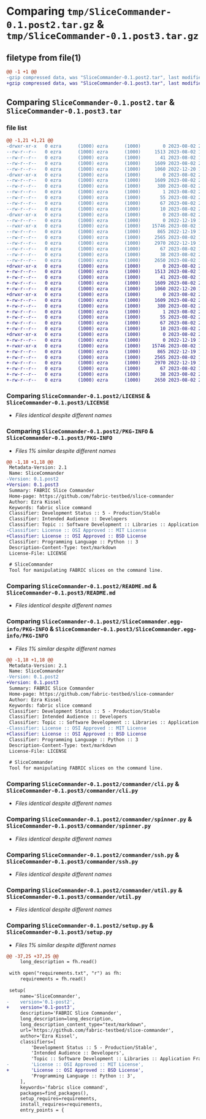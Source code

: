 # Comparing `tmp/SliceCommander-0.1.post2.tar.gz` & `tmp/SliceCommander-0.1.post3.tar.gz`

## filetype from file(1)

```diff
@@ -1 +1 @@
-gzip compressed data, was "SliceCommander-0.1.post2.tar", last modified: Wed Aug  2 20:00:04 2023, max compression
+gzip compressed data, was "SliceCommander-0.1.post3.tar", last modified: Wed Aug  2 20:02:44 2023, max compression
```

## Comparing `SliceCommander-0.1.post2.tar` & `SliceCommander-0.1.post3.tar`

### file list

```diff
@@ -1,21 +1,21 @@
-drwxr-xr-x   0 ezra      (1000) ezra      (1000)        0 2023-08-02 20:00:04.577834 SliceCommander-0.1.post2/
--rw-r--r--   0 ezra      (1000) ezra      (1000)     1513 2023-08-02 19:58:53.000000 SliceCommander-0.1.post2/LICENSE
--rw-r--r--   0 ezra      (1000) ezra      (1000)       41 2023-08-02 19:58:57.000000 SliceCommander-0.1.post2/MANIFEST.in
--rw-r--r--   0 ezra      (1000) ezra      (1000)     1609 2023-08-02 20:00:04.577834 SliceCommander-0.1.post2/PKG-INFO
--rw-r--r--   0 ezra      (1000) ezra      (1000)     1060 2022-12-20 19:23:00.000000 SliceCommander-0.1.post2/README.md
-drwxr-xr-x   0 ezra      (1000) ezra      (1000)        0 2023-08-02 20:00:04.577834 SliceCommander-0.1.post2/SliceCommander.egg-info/
--rw-r--r--   0 ezra      (1000) ezra      (1000)     1609 2023-08-02 20:00:04.000000 SliceCommander-0.1.post2/SliceCommander.egg-info/PKG-INFO
--rw-r--r--   0 ezra      (1000) ezra      (1000)      380 2023-08-02 20:00:04.000000 SliceCommander-0.1.post2/SliceCommander.egg-info/SOURCES.txt
--rw-r--r--   0 ezra      (1000) ezra      (1000)        1 2023-08-02 20:00:04.000000 SliceCommander-0.1.post2/SliceCommander.egg-info/dependency_links.txt
--rw-r--r--   0 ezra      (1000) ezra      (1000)       55 2023-08-02 20:00:04.000000 SliceCommander-0.1.post2/SliceCommander.egg-info/entry_points.txt
--rw-r--r--   0 ezra      (1000) ezra      (1000)       67 2023-08-02 20:00:04.000000 SliceCommander-0.1.post2/SliceCommander.egg-info/requires.txt
--rw-r--r--   0 ezra      (1000) ezra      (1000)       10 2023-08-02 20:00:04.000000 SliceCommander-0.1.post2/SliceCommander.egg-info/top_level.txt
-drwxr-xr-x   0 ezra      (1000) ezra      (1000)        0 2023-08-02 20:00:04.577834 SliceCommander-0.1.post2/commander/
--rw-r--r--   0 ezra      (1000) ezra      (1000)        0 2022-12-19 19:11:09.000000 SliceCommander-0.1.post2/commander/__init__.py
--rwxr-xr-x   0 ezra      (1000) ezra      (1000)    15746 2023-08-02 19:42:52.000000 SliceCommander-0.1.post2/commander/cli.py
--rw-r--r--   0 ezra      (1000) ezra      (1000)      865 2022-12-19 19:11:09.000000 SliceCommander-0.1.post2/commander/spinner.py
--rw-r--r--   0 ezra      (1000) ezra      (1000)     2565 2023-08-02 17:06:40.000000 SliceCommander-0.1.post2/commander/ssh.py
--rw-r--r--   0 ezra      (1000) ezra      (1000)     2970 2022-12-19 19:11:09.000000 SliceCommander-0.1.post2/commander/util.py
--rw-r--r--   0 ezra      (1000) ezra      (1000)       67 2023-08-02 19:54:26.000000 SliceCommander-0.1.post2/requirements.txt
--rw-r--r--   0 ezra      (1000) ezra      (1000)       38 2023-08-02 20:00:04.577834 SliceCommander-0.1.post2/setup.cfg
--rw-r--r--   0 ezra      (1000) ezra      (1000)     2650 2023-08-02 19:56:14.000000 SliceCommander-0.1.post2/setup.py
+drwxr-xr-x   0 ezra      (1000) ezra      (1000)        0 2023-08-02 20:02:44.853000 SliceCommander-0.1.post3/
+-rw-r--r--   0 ezra      (1000) ezra      (1000)     1513 2023-08-02 19:58:53.000000 SliceCommander-0.1.post3/LICENSE
+-rw-r--r--   0 ezra      (1000) ezra      (1000)       41 2023-08-02 19:58:57.000000 SliceCommander-0.1.post3/MANIFEST.in
+-rw-r--r--   0 ezra      (1000) ezra      (1000)     1609 2023-08-02 20:02:44.853000 SliceCommander-0.1.post3/PKG-INFO
+-rw-r--r--   0 ezra      (1000) ezra      (1000)     1060 2022-12-20 19:23:00.000000 SliceCommander-0.1.post3/README.md
+drwxr-xr-x   0 ezra      (1000) ezra      (1000)        0 2023-08-02 20:02:44.853000 SliceCommander-0.1.post3/SliceCommander.egg-info/
+-rw-r--r--   0 ezra      (1000) ezra      (1000)     1609 2023-08-02 20:02:44.000000 SliceCommander-0.1.post3/SliceCommander.egg-info/PKG-INFO
+-rw-r--r--   0 ezra      (1000) ezra      (1000)      380 2023-08-02 20:02:44.000000 SliceCommander-0.1.post3/SliceCommander.egg-info/SOURCES.txt
+-rw-r--r--   0 ezra      (1000) ezra      (1000)        1 2023-08-02 20:02:44.000000 SliceCommander-0.1.post3/SliceCommander.egg-info/dependency_links.txt
+-rw-r--r--   0 ezra      (1000) ezra      (1000)       55 2023-08-02 20:02:44.000000 SliceCommander-0.1.post3/SliceCommander.egg-info/entry_points.txt
+-rw-r--r--   0 ezra      (1000) ezra      (1000)       67 2023-08-02 20:02:44.000000 SliceCommander-0.1.post3/SliceCommander.egg-info/requires.txt
+-rw-r--r--   0 ezra      (1000) ezra      (1000)       10 2023-08-02 20:02:44.000000 SliceCommander-0.1.post3/SliceCommander.egg-info/top_level.txt
+drwxr-xr-x   0 ezra      (1000) ezra      (1000)        0 2023-08-02 20:02:44.853000 SliceCommander-0.1.post3/commander/
+-rw-r--r--   0 ezra      (1000) ezra      (1000)        0 2022-12-19 19:11:09.000000 SliceCommander-0.1.post3/commander/__init__.py
+-rwxr-xr-x   0 ezra      (1000) ezra      (1000)    15746 2023-08-02 19:42:52.000000 SliceCommander-0.1.post3/commander/cli.py
+-rw-r--r--   0 ezra      (1000) ezra      (1000)      865 2022-12-19 19:11:09.000000 SliceCommander-0.1.post3/commander/spinner.py
+-rw-r--r--   0 ezra      (1000) ezra      (1000)     2565 2023-08-02 17:06:40.000000 SliceCommander-0.1.post3/commander/ssh.py
+-rw-r--r--   0 ezra      (1000) ezra      (1000)     2970 2022-12-19 19:11:09.000000 SliceCommander-0.1.post3/commander/util.py
+-rw-r--r--   0 ezra      (1000) ezra      (1000)       67 2023-08-02 19:54:26.000000 SliceCommander-0.1.post3/requirements.txt
+-rw-r--r--   0 ezra      (1000) ezra      (1000)       38 2023-08-02 20:02:44.853000 SliceCommander-0.1.post3/setup.cfg
+-rw-r--r--   0 ezra      (1000) ezra      (1000)     2650 2023-08-02 20:02:09.000000 SliceCommander-0.1.post3/setup.py
```

### Comparing `SliceCommander-0.1.post2/LICENSE` & `SliceCommander-0.1.post3/LICENSE`

 * *Files identical despite different names*

### Comparing `SliceCommander-0.1.post2/PKG-INFO` & `SliceCommander-0.1.post3/PKG-INFO`

 * *Files 1% similar despite different names*

```diff
@@ -1,18 +1,18 @@
 Metadata-Version: 2.1
 Name: SliceCommander
-Version: 0.1.post2
+Version: 0.1.post3
 Summary: FABRIC Slice Commander
 Home-page: https://github.com/fabric-testbed/slice-commander
 Author: Ezra Kissel
 Keywords: fabric slice command
 Classifier: Development Status :: 5 - Production/Stable
 Classifier: Intended Audience :: Developers
 Classifier: Topic :: Software Development :: Libraries :: Application Frameworks
-Classifier: License :: OSI Approved :: MIT License
+Classifier: License :: OSI Approved :: BSD License
 Classifier: Programming Language :: Python :: 3
 Description-Content-Type: text/markdown
 License-File: LICENSE
 
 # SliceCommander
 Tool for manipulating FABRIC slices on the command line.
```

### Comparing `SliceCommander-0.1.post2/README.md` & `SliceCommander-0.1.post3/README.md`

 * *Files identical despite different names*

### Comparing `SliceCommander-0.1.post2/SliceCommander.egg-info/PKG-INFO` & `SliceCommander-0.1.post3/SliceCommander.egg-info/PKG-INFO`

 * *Files 1% similar despite different names*

```diff
@@ -1,18 +1,18 @@
 Metadata-Version: 2.1
 Name: SliceCommander
-Version: 0.1.post2
+Version: 0.1.post3
 Summary: FABRIC Slice Commander
 Home-page: https://github.com/fabric-testbed/slice-commander
 Author: Ezra Kissel
 Keywords: fabric slice command
 Classifier: Development Status :: 5 - Production/Stable
 Classifier: Intended Audience :: Developers
 Classifier: Topic :: Software Development :: Libraries :: Application Frameworks
-Classifier: License :: OSI Approved :: MIT License
+Classifier: License :: OSI Approved :: BSD License
 Classifier: Programming Language :: Python :: 3
 Description-Content-Type: text/markdown
 License-File: LICENSE
 
 # SliceCommander
 Tool for manipulating FABRIC slices on the command line.
```

### Comparing `SliceCommander-0.1.post2/commander/cli.py` & `SliceCommander-0.1.post3/commander/cli.py`

 * *Files identical despite different names*

### Comparing `SliceCommander-0.1.post2/commander/spinner.py` & `SliceCommander-0.1.post3/commander/spinner.py`

 * *Files identical despite different names*

### Comparing `SliceCommander-0.1.post2/commander/ssh.py` & `SliceCommander-0.1.post3/commander/ssh.py`

 * *Files identical despite different names*

### Comparing `SliceCommander-0.1.post2/commander/util.py` & `SliceCommander-0.1.post3/commander/util.py`

 * *Files identical despite different names*

### Comparing `SliceCommander-0.1.post2/setup.py` & `SliceCommander-0.1.post3/setup.py`

 * *Files 1% similar despite different names*

```diff
@@ -37,25 +37,25 @@
     long_description = fh.read()
 
 with open("requirements.txt", "r") as fh:
     requirements = fh.read()
 
 setup(
     name='SliceCommander',
-    version='0.1-post2',
+    version='0.1-post3',
     description='FABRIC Slice Commander',
     long_description=long_description,
     long_description_content_type="text/markdown",
     url='https://github.com/fabric-testbed/slice-commander',
     author='Ezra Kissel',
     classifiers=[
         'Development Status :: 5 - Production/Stable',
         'Intended Audience :: Developers',
         'Topic :: Software Development :: Libraries :: Application Frameworks',
-        'License :: OSI Approved :: MIT License',
+        'License :: OSI Approved :: BSD License',
         'Programming Language :: Python :: 3',
     ],
     keywords='fabric slice command',
     packages=find_packages(),
     setup_requires=requirements,
     install_requires=requirements,
     entry_points = {
```

